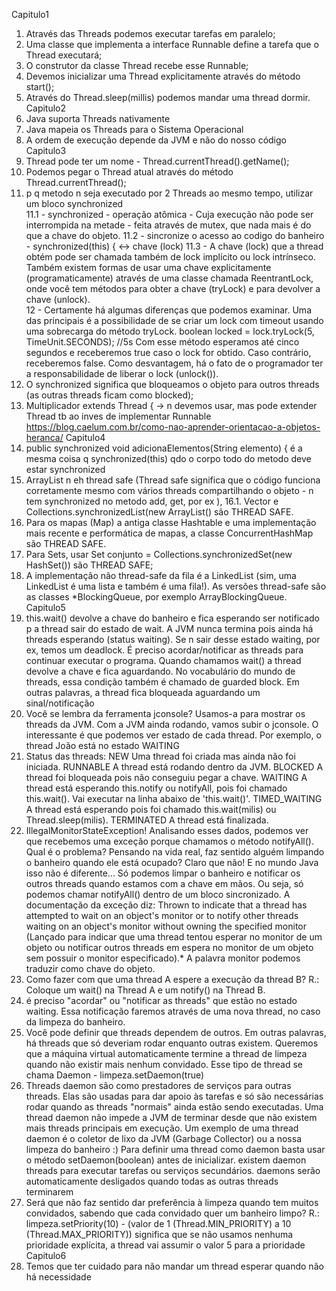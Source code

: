 Capitulo1
1. Através das Threads podemos executar tarefas em paralelo;
2. Uma classe que implementa a interface Runnable define a tarefa que o Thread executará;
3. O construtor da classe Thread recebe esse Runnable;
4. Devemos inicializar uma Thread explicitamente através do método start();
5. Através do Thread.sleep(millis) podemos mandar uma thread dormir.
Capitulo2
6. Java suporta Threads nativamente
7. Java mapeia os Threads para o Sistema Operacional
8. A ordem de execução depende da JVM e não do nosso código
Capitulo3
9. Thread pode ter um nome - Thread.currentThread().getName();
10. Podemos pegar o Thread atual através do método Thread.currentThread();
11. p q metodo n seja executado por 2 Threads ao mesmo tempo, utilizar um bloco synchronized	
11.1 - synchronized - operação atômica - Cuja execução não pode ser interrompida na metade -
	feita através de mutex, que nada mais é do que a chave do objeto. 
11.2 - sincronize o acesso ao codigo do banheiro - synchronized(this) { <-> chave (lock)
11.3 - A chave (lock) que a thread obtém pode ser chamada também de lock implícito ou 
	lock intrínseco. Também existem formas de usar uma chave explicitamente (programaticamente) 
	através de uma classe chamada ReentrantLock, onde você tem 
	métodos para obter a chave (tryLock) e para devolver a chave (unlock).	
12 - Certamente há algumas diferenças que podemos examinar. Uma das principais é a 
	possibilidade de se criar um lock com timeout usando uma sobrecarga do método tryLock.
	boolean locked = lock.tryLock(5, TimeUnit.SECONDS); //5s
	Com esse método esperamos até cinco segundos e receberemos true caso o lock for obtido. 
	Caso contrário, receberemos false. Como desvantagem, há o fato de o programador ter a 
	responsabilidade de liberar o lock (unlock()).
13. O synchronized significa que bloqueamos o objeto para outros threads (as outras threads 
	ficam como blocked); 	
14. Multiplicador extends Thread { -> n devemos usar, mas pode extender Thread tb ao inves de implementar Runnable
	https://blog.caelum.com.br/como-nao-aprender-orientacao-a-objetos-heranca/ 
Capitulo4
15. public synchronized void adicionaElementos(String elemento) { é a mesma coisa q
	synchronized(this) qdo o corpo todo do metodo deve estar synchronized
16. ArrayList n eh thread safe (Thread safe significa que o código funciona corretamente mesmo com vários threads 
	compartilhando o objeto - n tem synchronized no metodo add, get, por ex ), 
16.1. Vector e Collections.synchronizedList(new ArrayList<String>() são THREAD SAFE.
17. Para os mapas (Map) a antiga classe Hashtable e uma implementação mais recente e 
	performática de mapas, a classe ConcurrentHashMap são THREAD SAFE.
18. Para Sets, usar Set conjunto = Collections.synchronizedSet(new HashSet()) são THREAD SAFE;
19. A implementação não thread-safe da fila é a LinkedList (sim, uma LinkedList é uma 
	lista e também é uma fila!). As versões thread-safe são as classes *BlockingQueue, por 
	exemplo ArrayBlockingQueue.
Capitulo5	
20. this.wait() devolve a chave do banheiro e fica esperando ser notificado p a thread sair do 
	estado de wait. A JVM nunca termina pois ainda há threads esperando (status waiting).
	Se n sair desse estado waiting, por ex, temos um deadlock. É preciso acordar/notificar as 
	threads para continuar executar o programa.
	Quando chamamos wait() a thread devolve a chave e fica aguardando. No vocabulário do 
	mundo de threads, essa condição também é chamado de guarded block. Em outras palavras, 
	a thread fica bloqueada aguardando um sinal/notificação 
21. Você se lembra da ferramenta jconsole? Usamos-a para mostrar os threads da JVM. Com a JVM 
	ainda rodando, vamos subir o jconsole. O interessante é que podemos ver estado de cada thread. 
	Por exemplo, o thread João está no estado WAITING
22. Status das threads:
	NEW Uma thread foi criada mas ainda não foi iniciada.
	RUNNABLE A thread está rodando dentro da JVM.
	BLOCKED A thread foi bloqueada pois não conseguiu pegar a chave.
	WAITING A thread está esperando this.notify ou notifyAll, pois foi chamado this.wait(). Vai
	executar na linha abaixo de 'this.wait()'.
	TIMED_WAITING A thread está esperando pois foi chamado this.wait(milis) ou Thread.sleep(milis).
	TERMINATED A thread está finalizada.
23. IllegalMonitorStateException!
	Analisando esses dados, podemos ver que recebemos uma exceção porque chamamos o 
	método notifyAll(). Qual é o problema? Pensando na vida real, faz sentido alguém 
	limpando o banheiro quando ele está ocupado? Claro que não! E no mundo Java isso 
	não é diferente... Só podemos limpar o banheiro e notificar os outros threads quando 
	estamos com a chave em mãos. Ou seja, só podemos chamar notifyAll() dentro de um 
	bloco sincronizado.
	A documentação da exceção diz: Thrown to indicate that a thread has attempted to 
	wait on an object's monitor or to notify other threads waiting on an object's monitor 
	without owning the specified monitor (Lançado para indicar que uma thread tentou 
	esperar no monitor de um objeto ou notificar outros threads em espera no monitor 
	de um objeto sem possuir o monitor especificado).*
	A palavra monitor podemos traduzir como chave do objeto.
24. Como fazer com que uma thread A espere a execução da thread B?
	R.: Coloque um wait() na Thread A e um notify() na Thread B.
25. é preciso "acordar" ou "notificar as threads" que estão no estado waiting. Essa 
	notificação faremos através de uma nova thread, no caso da limpeza do banheiro.
26. Você pode definir que threads dependem de outros. Em outras palavras, há threads 
	que só deveriam rodar enquanto outras existem. Queremos que a máquina virtual 
	automaticamente termine a thread de limpeza quando não existir mais nenhum convidado. 
	Esse tipo de thread se chama Daemon - limpeza.setDaemon(true)
27. Threads daemon são como prestadores de serviços para outras threads. Elas são usadas 
	para dar apoio às tarefas e só são necessárias rodar quando as threads "normais" ainda 
	estão sendo executadas. Uma thread daemon não impede a JVM de terminar desde que não 
	existem mais threads principais em execução. Um exemplo de uma thread daemon é o 
	coletor de lixo da JVM (Garbage Collector) ou a nossa limpeza do banheiro :)
	Para definir uma thread como daemon basta usar o método setDaemon(boolean) antes de 
	inicializar.
	existem daemon threads para executar tarefas ou serviços secundários.
	daemons serão automaticamente desligados quando todas as outras threads terminarem
28. Será que não faz sentido dar preferência à limpeza quando tem muitos convidados, sabendo 
	que cada convidado quer um banheiro limpo?
	R.: limpeza.setPriority(10) - (valor de 1 (Thread.MIN_PRIORITY) a 10 (Thread.MAX_PRIORITY))
	significa que se não usamos nenhuma prioridade explícita, a thread vai assumir o valor 5 
	para a prioridade
Capitulo6
29. Temos que ter cuidado para não mandar um thread esperar quando não há necessidade
